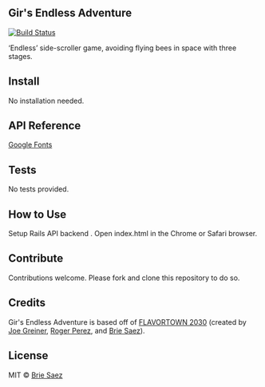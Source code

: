 ## Gir's Endless Adventure
[![Build Status](https://camo.githubusercontent.com/d0f65430681b67b7104f6130ada8c098ec5f66ba/68747470733a2f2f696d672e736869656c64732e696f2f62616467652f636f64652532307374796c652d7374616e646172642d627269676874677265656e2e7376673f7374796c653d666c6174)](https://github.com/standard/standard)

‘Endless’ side-scroller game, avoiding flying bees in space with three stages.


## Install
No installation needed.


## API Reference
[Google Fonts](https://developers.google.com/fonts/)


## Tests
No tests provided.


## How to Use
Setup Rails API backend <link>. Open index.html in the Chrome or Safari browser.


## Contribute
Contributions welcome. Please fork and clone this repository to do so.


## Credits
Gir's Endless Adventure is based off of [FLAVORTOWN 2030](https://github.com/rogercodes1/Flavortown-2033-js-game) (created by [Joe Greiner](https://github.com/jrgreiner115), [Roger Perez](https://github.com/rogercodes1), and [Brie Saez](https://github.com/briecodes)).


## License
MIT © [Brie Saez](https://github.com/briecodes)

